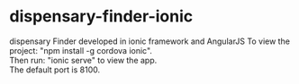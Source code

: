 # dispensary-finder-ionic
dispensary Finder developed in ionic framework and AngularJS
To view the project: "npm install -g cordova ionic".  
Then run: "ionic serve" to view the app.  
The default port is 8100. 
